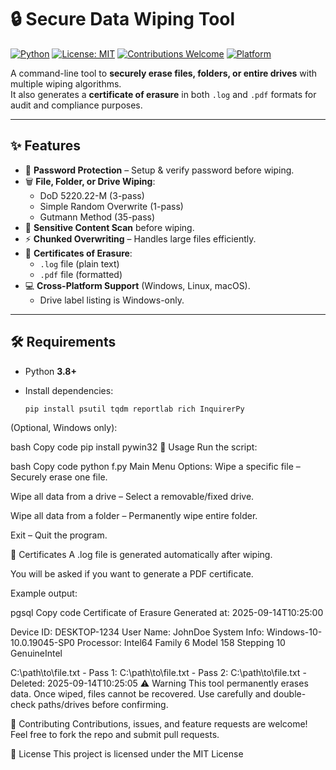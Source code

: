 # 🔒 Secure Data Wiping Tool

[![Python](https://img.shields.io/badge/python-3.8%2B-blue.svg)](https://www.python.org/)
[![License: MIT](https://img.shields.io/badge/License-MIT-yellow.svg)](LICENSE)
[![Contributions Welcome](https://img.shields.io/badge/contributions-welcome-brightgreen.svg)](../../issues)
[![Platform](https://img.shields.io/badge/platform-Windows%20%7C%20Linux%20%7C%20macOS-lightgrey.svg)]()

A command-line tool to **securely erase files, folders, or entire drives** with multiple wiping algorithms.  
It also generates a **certificate of erasure** in both `.log` and `.pdf` formats for audit and compliance purposes.

---

## ✨ Features

- 🔐 **Password Protection** – Setup & verify password before wiping.  
- 🗑️ **File, Folder, or Drive Wiping**:
  - DoD 5220.22-M (3-pass)  
  - Simple Random Overwrite (1-pass)  
  - Gutmann Method (35-pass)  
- 📂 **Sensitive Content Scan** before wiping.  
- ⚡ **Chunked Overwriting** – Handles large files efficiently.  
- 📜 **Certificates of Erasure**:
  - `.log` file (plain text)  
  - `.pdf` file (formatted)  
- 💻 **Cross-Platform Support** (Windows, Linux, macOS).  
  - Drive label listing is Windows-only.  

---

## 🛠️ Requirements

- Python **3.8+**  
- Install dependencies:

  ```bash
  pip install psutil tqdm reportlab rich InquirerPy
(Optional, Windows only):

bash
Copy code
pip install pywin32
🚀 Usage
Run the script:

bash
Copy code
python f.py
Main Menu Options:
Wipe a specific file – Securely erase one file.

Wipe all data from a drive – Select a removable/fixed drive.

Wipe all data from a folder – Permanently wipe entire folder.

Exit – Quit the program.

📑 Certificates
A .log file is generated automatically after wiping.

You will be asked if you want to generate a PDF certificate.

Example output:

pgsql
Copy code
Certificate of Erasure
Generated at: 2025-09-14T10:25:00

Device ID: DESKTOP-1234
User Name: JohnDoe
System Info: Windows-10-10.0.19045-SP0
Processor: Intel64 Family 6 Model 158 Stepping 10 GenuineIntel

C:\path\to\file.txt - Pass 1: <hash>
C:\path\to\file.txt - Pass 2: <hash>
C:\path\to\file.txt - Deleted: 2025-09-14T10:25:05
⚠️ Warning
This tool permanently erases data. Once wiped, files cannot be recovered.
Use carefully and double-check paths/drives before confirming.

🤝 Contributing
Contributions, issues, and feature requests are welcome!
Feel free to fork the repo and submit pull requests.

📜 License
This project is licensed under the MIT License
